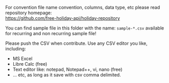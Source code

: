 For convention file name convention, columns, data type, etc please read repository homepage:  
https://github.com/free-holiday-api/holiday-repository

You can find sample file in this folder with the name: `sample-*.csv` available for recurring and non recurring sample file!

Please push the CSV when contribute. Use any CSV editor you like, including:  
- MS Excel
- Libre Calc (free)
- Text editor like: notepad, Notepad++, vi, nano (free)
- ... etc, as long as it save with csv comma delimited.
